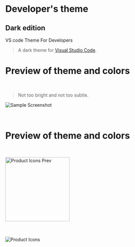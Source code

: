 # Developer's theme
## Dark edition
 VS code Theme For Developers

> A dark theme for [Visual Studio Code](http://code.visualstudio.com).

# Preview of theme and colors
&nbsp;
> Not too bright and not too subtle. 

![Sample Screenshot](https://raw.githubusercontent.com/Rajeshwaran2001/developer-theme-dark/main/assest/theme_sample.png)

&nbsp;
&nbsp;
# Preview of theme and colors
&nbsp;

<img src="https://raw.githubusercontent.com/Rajeshwaran2001/developer-theme-dark/main/assest/product_icon_sample.png" alt="Product Icons Prev" style="width:200px;"/>
&nbsp;

&nbsp;

![Product Icons](https://raw.githubusercontent.com/Rajeshwaran2001/developer-theme-dark/main/assest/product_icons.png)



